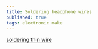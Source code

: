 ```yaml
---
title: Soldering headphone wires
published: true
tags: electronic make
---
```

[soldering thin wire](https://www.alexwhittemore.com/soldering-the-thinnest-wires-ever-conceived-headphone-modding/)

